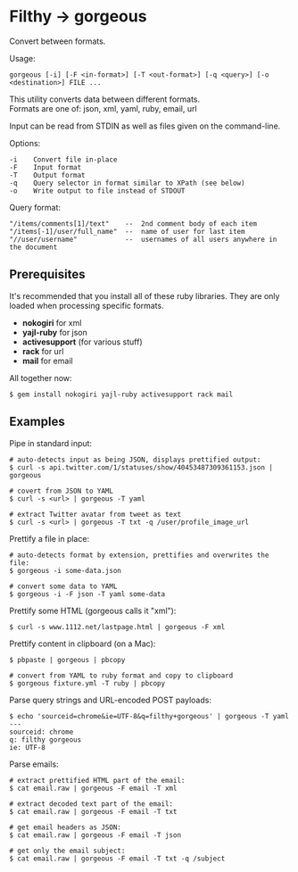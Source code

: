 # Filthy → gorgeous

Convert between formats.

Usage:

    gorgeous [-i] [-F <in-format>] [-T <out-format>] [-q <query>] [-o <destination>] FILE ...

This utility converts data between different formats.  
Formats are one of:  json, xml, yaml, ruby, email, url

Input can be read from STDIN as well as files given on the command-line.

Options:

    -i    Convert file in-place
    -F    Input format
    -T    Output format
    -q    Query selector in format similar to XPath (see below)
    -o    Write output to file instead of STDOUT

Query format:

    "/items/comments[1]/text"    --  2nd comment body of each item
    "/items[-1]/user/full_name"  --  name of user for last item
    "//user/username"            --  usernames of all users anywhere in the document

## Prerequisites

It's recommended that you install all of these ruby libraries. They are only loaded when processing specific formats.

* **nokogiri** for xml
* **yajl-ruby** for json
* **activesupport** (for various stuff)
* **rack** for url
* **mail** for email

All together now:

    $ gem install nokogiri yajl-ruby activesupport rack mail

## Examples

Pipe in standard input:

    # auto-detects input as being JSON, displays prettified output:
    $ curl -s api.twitter.com/1/statuses/show/40453487309361153.json | gorgeous
    
    # covert from JSON to YAML
    $ curl -s <url> | gorgeous -T yaml
    
    # extract Twitter avatar from tweet as text
    $ curl -s <url> | gorgeous -T txt -q /user/profile_image_url

Prettify a file in place:

    # auto-detects format by extension, prettifies and overwrites the file:
    $ gorgeous -i some-data.json
    
    # convert some data to YAML
    $ gorgeous -i -F json -T yaml some-data

Prettify some HTML (gorgeous calls it "xml"):

    $ curl -s www.1112.net/lastpage.html | gorgeous -F xml

Prettify content in clipboard (on a Mac):

    $ pbpaste | gorgeous | pbcopy

    # convert from YAML to ruby format and copy to clipboard
    $ gorgeous fixture.yml -T ruby | pbcopy

Parse query strings and URL-encoded POST payloads:

    $ echo 'sourceid=chrome&ie=UTF-8&q=filthy+gorgeous' | gorgeous -T yaml
    --- 
    sourceid: chrome
    q: filthy gorgeous
    ie: UTF-8

Parse emails:

    # extract prettified HTML part of the email:
    $ cat email.raw | gorgeous -F email -T xml

    # extract decoded text part of the email:
    $ cat email.raw | gorgeous -F email -T txt

    # get email headers as JSON:
    $ cat email.raw | gorgeous -F email -T json

    # get only the email subject:
    $ cat email.raw | gorgeous -F email -T txt -q /subject
